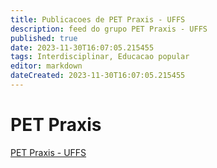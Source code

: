 ```yaml
---
title: Publicacoes de PET Praxis - UFFS
description: feed do grupo PET Praxis - UFFS
published: true
date: 2023-11-30T16:07:05.215455
tags: Interdisciplinar, Educacao popular
editor: markdown
dateCreated: 2023-11-30T16:07:05.215455
---
```


# PET Praxis
[PET Praxis - UFFS](/grupo/280PETPraxisUFFS.md)